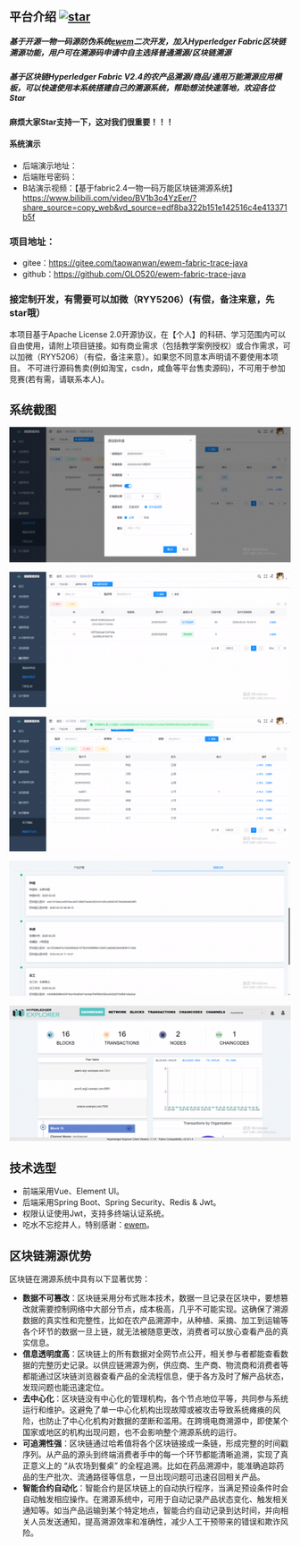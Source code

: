 ## 平台介绍 <a align = "center" href='https://gitee.com/qrcode_project/ewem/stargazers'><img src='https://gitee.com/qrcode_project/ewem/badge/star.svg?theme=dark' alt='star'></img></a>
##### 基于开源一物一码源防伪系统[ewem](https://gitee.com/qrcode_project/ewem)二次开发，加入Hyperledger Fabric区块链溯源功能，用户可在溯源码申请中自主选择普通溯源/区块链溯源
##### 基于区块链Hyperledger Fabric V2.4的农产品溯源/商品/通用万能溯源应用模板，可以快速使用本系统搭建自己的溯源系统，帮助想法快速落地，欢迎各位 Star

#### 麻烦大家Star支持一下，这对我们很重要！！！

#### 系统演示
* 后端演示地址：
* 后端账号密码：
* B站演示视频：【基于fabric2.4一物一码万能区块链溯源系统】 https://www.bilibili.com/video/BV1b3o4YzEer/?share_source=copy_web&vd_source=edf8ba322b151e142516c4e413371b5f

### 项目地址：
* gitee：https://gitee.com/taowanwan/ewem-fabric-trace-java
* github：https://github.com/OLO520/ewem-fabric-trace-java

### 接定制开发，有需要可以加微（RYY5206）(有偿，备注来意，先star哦）

本项目基于Apache License 2.0开源协议，在【个人】的科研、学习范围内可以自由使用，请附上项目链接。如有商业需求（包括教学案例授权）或合作需求，可以加微（RYY5206）（有偿，备注来意）。如果您不同意本声明请不要使用本项目。 不可进行源码售卖(例如淘宝，csdn，咸鱼等平台售卖源码)，不可用于参加竞赛(若有需，请联系本人)。

## 系统截图

![image-20250325110947669](/img/image-20250325110947669.png)

![image-20250325111017830](/img/image-20250325111017830.png)

![image-20250325111134529](/img/image-20250325111134529.png)

![image-20250325111314571](/img/image-20250325111314571.png)

![image-20250325111331568](/img/image-20250325111331568.png)

## 技术选型
* 前端采用Vue、Element UI。
* 后端采用Spring Boot、Spring Security、Redis & Jwt。
* 权限认证使用Jwt，支持多终端认证系统。
* 吃水不忘挖井人，特别感谢：[ewem](https://gitee.com/qrcode_project/ewem)。

## 区块链溯源优势

区块链在溯源系统中具有以下显著优势：

- **数据不可篡改**：区块链采用分布式账本技术，数据一旦记录在区块中，要想篡改就需要控制网络中大部分节点，成本极高，几乎不可能实现。这确保了溯源数据的真实性和完整性，比如在农产品溯源中，从种植、采摘、加工到运输等各个环节的数据一旦上链，就无法被随意更改，消费者可以放心查看产品的真实信息。
- **信息透明度高**：区块链上的所有数据对全网节点公开，相关参与者都能查看数据的完整历史记录。以供应链溯源为例，供应商、生产商、物流商和消费者等都能通过区块链浏览器查看产品的全流程信息，便于各方及时了解产品状态，发现问题也能迅速定位。
- **去中心化**：区块链没有中心化的管理机构，各个节点地位平等，共同参与系统运行和维护。这避免了单一中心化机构出现故障或被攻击导致系统瘫痪的风险，也防止了中心化机构对数据的垄断和滥用。在跨境电商溯源中，即使某个国家或地区的机构出现问题，也不会影响整个溯源系统的运行。
- **可追溯性强**：区块链通过哈希值将各个区块链接成一条链，形成完整的时间戳序列。从产品的源头到终端消费者手中的每一个环节都能清晰追溯，实现了真正意义上的 “从农场到餐桌” 的全程追溯。比如在药品溯源中，能准确追踪药品的生产批次、流通路径等信息，一旦出现问题可迅速召回相关产品。
- **智能合约自动化**：智能合约是区块链上的自动执行程序，当满足预设条件时会自动触发相应操作。在溯源系统中，可用于自动记录产品状态变化、触发相关通知等。如当产品运输到某个特定地点，智能合约自动记录到达时间，并向相关人员发送通知，提高溯源效率和准确性，减少人工干预带来的错误和欺诈风险。
